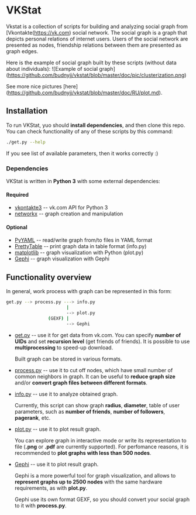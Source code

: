 # VKStat

Vkstat is a collection of scripts for building and analyzing social graph
from [Vkontakte(https://vk.com) social network.
The social graph is a graph that depicts personal relations of internet users.
Users of the social network are presented as nodes,
friendship relations between them are presented as graph edges.

Here is the example of social graph built by these scripts (without data about individuals):
![Example of social graph]
(https://github.com/budnyjj/vkstat/blob/master/doc/pic/clusterization.png)

See more nice pictures [here]
(https://github.com/budnyjj/vkstat/blob/master/doc/RU/plot.md).

## Installation

To run VKStat, yuo should **install dependencies**, and then
clone this repo.
You can check functionality of any of these scripts by this command:

```bash
./get.py --help
```

If you see list of available parameters, then it works correctly :)

### Dependencies

VKStat is written in **Python 3** with some external dependencies:

#### Required

* [vkontakte3](https://github.com/budnyjj/vkontakte3) --
vk.com API for Python 3
* [networkx](https://networkx.github.io/) --
graph creation and manipulation

#### Optional 
* [PyYAML](https://pypi.python.org/pypi/PyYAML) --
read/write graph from/to files in YAML format
* [PrettyTable](https://pypi.python.org/pypi/PrettyTable) --
print graph data in table format (info.py)
* [matplotlib](http://matplotlib.org/) --
graph visualization with Python (plot.py)
* [Gephi](http://gephi.github.io/) --
graph visualization with Gephi

## Functionality overview

In general, work process with graph can be represented in this form:

```bash
get.py --> process.py ---> info.py
                       |
                       --> plot.py
                (GEXF) |
                       --> Gephi
```

* [get.py](https://github.com/budnyjj/vkstat/blob/master/get.py) --
  use it for get data from vk.com.
  You can specify **number of UIDs** and set **recursion level**
  (get friends of friends). 
  It is possible to use **multiprocessing** to speed-up download.

  Built graph can be stored in various formats.

* [process.py](https://github.com/budnyjj/vkstat/blob/master/process.py) --
  use it to cut off nodes, which have small number of common neighbors in graph.
  It can be useful to **reduce graph size** 
  and/or **convert graph files between different formats**.

* [info.py](https://github.com/budnyjj/vkstat/blob/master/info.py) --
  use it to analyze obtained graph.

  Currently, this script can show graph **radius**, **diameter**,
  table of user parameters, such as
  **number of friends**, **number of followers**, **pagerank**, etc.

* [plot.py](https://github.com/budnyjj/vkstat/blob/master/plot.py) --
  use it to plot result graph.

  You can explore graph in interactive mode or write its representation to file 
  (**.png** or **.pdf** are currently supported). 
  For perfomance reasons, it is recommended to
  **plot graphs with less than 500 nodes**.

* [Gephi](http://gephi.github.io/) --
  use it to plot result graph.
 
  Gephi is a more powerful tool for graph visualization,
  and allows to **represent graphs up to 2500 nodes** with the same hardware requirements,
  as with **plot.py**.

  Gephi use its own format GEXF, so you should convert your social
  graph to it with **process.py**.
